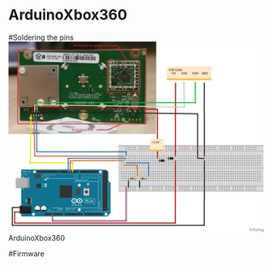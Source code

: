# ArduinoXbox360

#Soldering the pins
![GitHub Logo](xbox-360-rf-board-and-arduino-mega.png)
ArduinoXbox360

#Firmware



